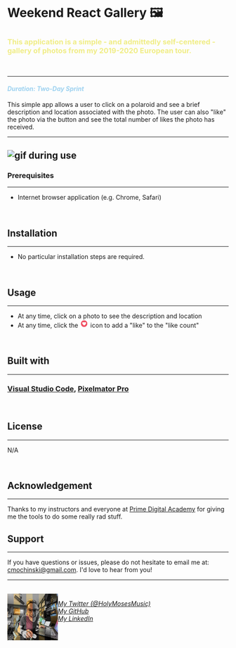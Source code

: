 # <b>Weekend React Gallery  🖼️ </b><p> 

### <b><span style="color:#F0ED86">This application is a simple - and admittedly self-centered - gallery of photos from my 2019-2020 European tour.</b>
<br />

---

#### <span style="color: #9ED2F0">_Duration: Two-Day Sprint_</span><br />

<p> This simple app allows a user to click on a polaroid and see a brief description and location associated with the photo. The user can also "like" the photo via the button and see the total number of likes the photo has received.</p>


---

![gif during use](./README-visuals/galleryInUse2.gif)
---


### Prerequisites
---
- Internet browser application (e.g. Chrome, Safari)
<br />

## Installation
---
- No particular installation steps are required.
<br />

## Usage
---

- At any time, click on a photo to see the description and location
- At any time, click the <img src="./README-visuals/loveButton.png" alt="mo" style="width:20px;"> icon to add a "like" to the "like count"
<br />

## Built with
---
### [Visual Studio Code](https://code.visualstudio.com/), [Pixelmator Pro](https://www.pixelmator.com/pro/)
<br />

## License
---
N/A

<br/>

## Acknowledgement
---
Thanks to my instructors and everyone at [Prime Digital Academy](www.primeacademy.io) for giving me the tools to do some really rad stuff. 
<br />

## Support
---
If you have questions or issues, please do not hesitate to email me at: [cmochinski@gmail.com](mailto:cmochinski@gmail.com). I'd love to hear from you!

---
<br />

<img align="left" src="./README-visuals/readme-signature-pic.png" alt="mo" style="width:115px;">


_[My Twitter (@HolyMosesMusic)](https://twitter.com/holymosesmusic)_ <br />
_[My GitHub](https://github.com/chrismochinski)_ <br />
_[My LinkedIn](https://www.linkedin.com/in/chrismochinski/)_ 
